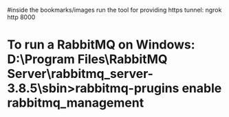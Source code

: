 #inside the bookmarks/images run the tool for providing https tunnel: ngrok http 8000

# To run a RabbitMQ on Windows: D:\Program Files\RabbitMQ Server\rabbitmq_server-3.8.5\sbin>rabbitmq-prugins enable rabbitmq_management